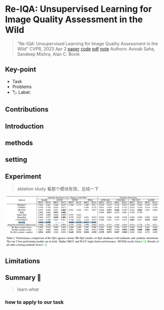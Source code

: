 # Re-IQA: Unsupervised Learning for Image Quality Assessment in the Wild

> "Re-IQA: Unsupervised Learning for Image Quality Assessment in the Wild" CVPR, 2023 Apr 2
> [paper](http://arxiv.org/abs/2304.00451v2) [code]() [pdf](./2023_04_CVPR_Re-IQA--Unsupervised-Learning-for-Image-Quality-Assessment-in-the-Wild.pdf) [note](./2023_04_CVPR_Re-IQA--Unsupervised-Learning-for-Image-Quality-Assessment-in-the-Wild_Note.md)
> Authors: Avinab Saha, Sandeep Mishra, Alan C. Bovik

## Key-point

- Task
- Problems
- :label: Label:

## Contributions

## Introduction

## methods

## setting

## Experiment

> ablation study 看那个模块有效，总结一下

![tb2](docs/2023_04_CVPR_Re-IQA--Unsupervised-Learning-for-Image-Quality-Assessment-in-the-Wild_Note/tb2.png)





## Limitations

## Summary :star2:

> learn what

### how to apply to our task

